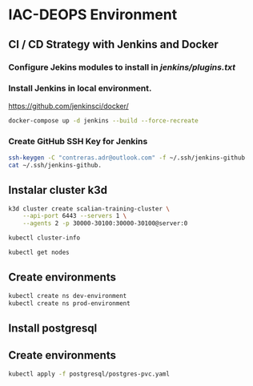 
# IAC-DEOPS Environment


## CI / CD Strategy with Jenkins and Docker



### Configure Jekins modules to install in *jenkins/plugins.txt*

### Install Jenkins in local environment.
https://github.com/jenkinsci/docker/
```bash
docker-compose up -d jenkins --build --force-recreate

```

### Create GitHub SSH Key for Jenkins
```bash
ssh-keygen -C "contreras.adr@outlook.com" -f ~/.ssh/jenkins-github
cat ~/.ssh/jenkins-github.
```



## Instalar cluster k3d
```bash
k3d cluster create scalian-training-cluster \
    --api-port 6443 --servers 1 \
    --agents 2 -p 30000-30100:30000-30100@server:0

kubectl cluster-info

kubectl get nodes
```

## Create environments
```bash
kubectl create ns dev-environment
kubectl create ns prod-environment
```

## Install postgresql
## Create environments
```bash
kubectl apply -f postgresql/postgres-pvc.yaml
```

